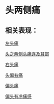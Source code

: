 # 头两侧痛## 相关表现：[左头痛](https://www.gmzyjc.com/search/result?wd=左头痛)[头之两侧头痛连及耳部](https://www.gmzyjc.com/search/result?wd=头之两侧头痛连及耳部)[右头痛](https://www.gmzyjc.com/search/result?wd=右头痛)[头偏右痛](https://www.gmzyjc.com/search/result?wd=头偏右痛)[偏头痛](https://www.gmzyjc.com/search/result?wd=偏头痛)[偏头有冷痛感](https://www.gmzyjc.com/search/result?wd=偏头有冷痛感)